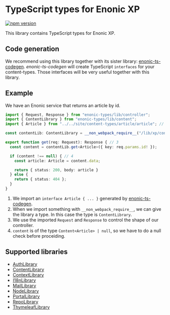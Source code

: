 # TypeScript types for Enonic XP

[![npm version](https://badge.fury.io/js/enonic-types.svg)](https://badge.fury.io/js/enonic-types)

This library contains TypeScript types for Enonic XP.

## Code generation

We recommend using this library together with its sister library: [enonic-ts-codegen](https://github.com/ItemConsulting/enonic-ts-codegen). *enonic-ts-codegen* will create TypeScript `interfaces` for your content-types. Those interfaces will be very useful together with this library.

## Example

We have an Enonic service that returns an article by id.

```typescript
import { Request, Response } from "enonic-types/lib/controller";
import { ContentLibrary } from "enonic-types/lib/content";
import { Article } from "../../site/content-types/article/article"; // 1

const contentLib: ContentLibrary = __non_webpack_require__("/lib/xp/content"); // 2

export function get(req: Request): Response { // 3
  const content = contentLib.get<Article>({ key: req.params.id! });

  if (content !== null) { // 4
    const article: Article = content.data;

    return { status: 200, body: article }
  } else {
    return { status: 404 };
  }
}
```

 1. We import an `interface Article { ... }` generated by [enonic-ts-codegen](https://github.com/ItemConsulting/enonic-ts-codegen).
 2. When we import something with `__non_webpack_require__`, we can give the library a type. In this case the type is `ContentLibrary`.
 3. We use the imported `Request` and `Response` to control the shape of our controller.
 4. `content` is of the type `Content<Article> | null`, so we have to do a null check before proceiding.
 
## Supported libraries

 * [AuthLibrary](./src/auth.ts)
 * [ContentLibrary](./src/content.ts)
 * [ContextLibrary](./src/context.ts)
 * [I18nLibrary](./src/i18n.ts)
 * [MailLibrary](./src/mail.ts)
 * [NodeLibrary](./src/node.ts)
 * [PortalLibrary](./src/portal.ts)
 * [RepoLibrary](./src/repo.ts) 
 * [ThymeleafLibrary](./src/thymeleaf.ts)

